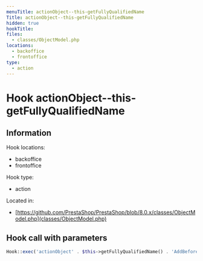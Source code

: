 ```yaml
---
menuTitle: actionObject--this-getFullyQualifiedName
Title: actionObject--this-getFullyQualifiedName
hidden: true
hookTitle: 
files:
  - classes/ObjectModel.php
locations:
  - backoffice
  - frontoffice
type:
  - action
---
```


# Hook actionObject--this-getFullyQualifiedName

## Information

Hook locations: 
  - backoffice
  - frontoffice

Hook type: 
  - action

Located in: 
  - [https://github.com/PrestaShop/PrestaShop/blob/8.0.x/classes/ObjectModel.php](classes/ObjectModel.php)

## Hook call with parameters

```php
Hook::exec('actionObject' . $this->getFullyQualifiedName() . 'AddBefore', ['object' => $this])
```